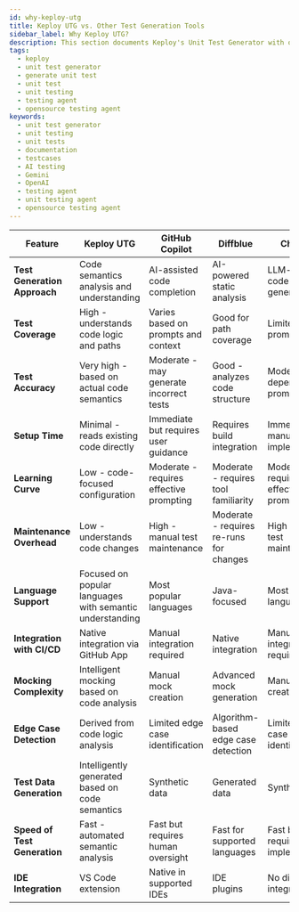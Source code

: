 ```yaml
---
id: why-keploy-utg
title: Keploy UTG vs. Other Test Generation Tools
sidebar_label: Why Keploy UTG?
description: This section documents Keploy's Unit Test Generator with other existing tools.
tags:
  - keploy
  - unit test generator
  - generate unit test
  - unit test
  - unit testing
  - testing agent
  - opensource testing agent
keywords:
  - unit test generator
  - unit testing
  - unit tests
  - documentation
  - testcases
  - AI testing
  - Gemini
  - OpenAI
  - testing agent
  - unit testing agent
  - opensource testing agent
---
```


| Feature | Keploy UTG | GitHub Copilot | Diffblue | ChatGPT |
|---------|------------|----------------|----------|---------|
| **Test Generation Approach** | Code semantics analysis and understanding | AI-assisted code completion | AI-powered static analysis | LLM-based code generation |
| **Test Coverage** | High - understands code logic and paths | Varies based on prompts and context | Good for path coverage | Limited by prompt quality |
| **Test Accuracy** | Very high - based on actual code semantics | Moderate - may generate incorrect tests | Good - analyzes code structure | Moderate - depends on prompt |
| **Setup Time** | Minimal - reads existing code directly | Immediate but requires user guidance | Requires build integration | Immediate but manual implementation |
| **Learning Curve** | Low - code-focused configuration | Moderate - requires effective prompting | Moderate - requires tool familiarity | Moderate - requires effective prompting |
| **Maintenance Overhead** | Low - understands code changes | High - manual test maintenance | Moderate - requires re-runs for changes | High - manual test maintenance |
| **Language Support** | Focused on popular languages with semantic understanding | Most popular languages | Java-focused | Most popular languages |
| **Integration with CI/CD** | Native integration via GitHub App | Manual integration required | Native integration | Manual integration required |
| **Mocking Complexity** | Intelligent mocking based on code analysis | Manual mock creation | Advanced mock generation | Manual mock creation |
| **Edge Case Detection** | Derived from code logic analysis | Limited edge case identification | Algorithm-based edge case detection | Limited edge case identification |
| **Test Data Generation** | Intelligently generated based on code semantics | Synthetic data | Generated data | Synthetic data |
| **Speed of Test Generation** | Fast - automated semantic analysis | Fast but requires human oversight | Fast for supported languages | Fast but requires implementation |
| **IDE Integration** | VS Code extension | Native in supported IDEs | IDE plugins | No direct integration |